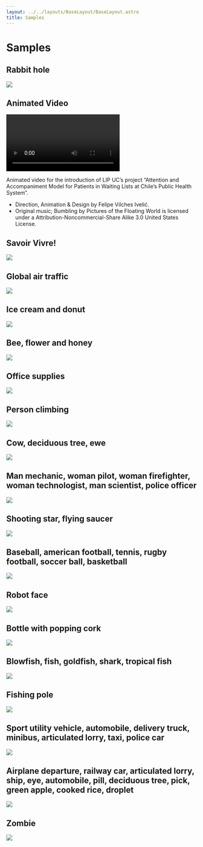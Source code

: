 ```yaml
---
layout: ../../layouts/BaseLayout/BaseLayout.astro
title: Samples
---
```


# Samples
## Rabbit hole
![](/samples-rabbit-hole.svg)

## Animated Video
<video controls>
	<source src="samples-lip-video-modelo-atencion-openmoji.mp4" type="video/mp4">
</video>

Animated video for the introduction of LIP UC’s project “Attention and Accompaniment Model for Patients in Waiting Lists at Chile’s Public Health System”.

- Direction, Animation & Design by Felipe Vilches Ivelić.
- Original music; Bumbling by Pictures of the Floating World is licensed under a Attribution-Noncommercial-Share Alike 3.0 United States License.

## Savoir Vivre!
![](/samples-savoir-vivre.svg)

## Global air traffic
![](/samples-flight-travel.svg)

## Ice cream and donut
![](/samples-ice-donut.svg)

## Bee, flower and honey
![](/samples-honey.svg)

## Office supplies
![](/samples-office-supplies.svg)

## Person climbing
![](/samples-climbing.svg)

## Cow, deciduous tree, ewe
![](/samples-pasture.svg)

## Man mechanic, woman pilot, woman firefighter, woman technologist, man scientist, police officer
![](/samples-jobs.svg)

## Shooting star, flying saucer
![](/samples-ufo.svg)

## Baseball, american football, tennis, rugby football, soccer ball, basketball
![](/samples-balls.svg)

## Robot face
![](/samples-robot.svg)

## Bottle with popping cork
![](/samples-champagne.svg)

## Blowfish, fish, goldfish, shark, tropical fish
![](/samples-sea.svg)

## Fishing pole
![](/samples-fish.svg)

## Sport utility vehicle, automobile, delivery truck, minibus, articulated lorry, taxi, police car
![](/samples-traffic.svg)

## Airplane departure, railway car, articulated lorry, ship, eye, automobile, pill, deciduous tree, pick, green apple, cooked rice, droplet
![](/samples-info.svg)

## Zombie
![](/samples-zombie.svg)